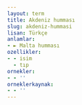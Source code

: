 ```yaml
---
layout: term
title: Akdeniz humması
slug: akdeniz-hummasi
lisan: Türkçe
anlamlar:
- ► Malta humması
ozellikler:
- - isim
  - tıp
ornekler:
- - ''
orneklerkaynak:
- - ''
---
```

